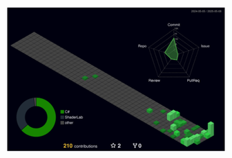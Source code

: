 ![3D GitHub Profile](https://raw.githubusercontent.com/UzCaroco/UzCaroco/main/profile-3d-contrib/profile-night-green.svg)
